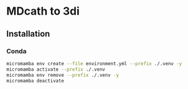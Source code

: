 # MDcath to 3di

## Installation

### Conda

```sh
micromamba env create --file environment.yml --prefix ./.venv -y
micromamba activate --prefix ./.venv
micromamba env remove --prefix ./.venv -y
micromamba deactivate
```
